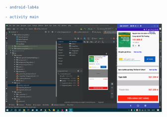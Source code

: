 ```diff
- android-lab4a
```


```diff
- activity main
```
![alt text](https://github.com/MaiKienCuong/android-lab4a/blob/main/anh1.PNG?raw=true)
